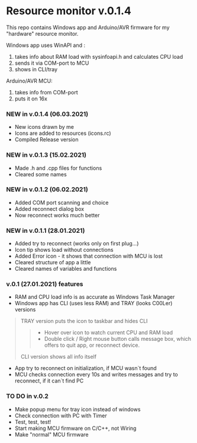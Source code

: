 # Resource monitor v.0.1.4
This repo contains Windows app and Arduino/AVR firmware for my "hardware" resource monitor.

Windows app uses WinAPI and : 
1. takes info about RAM load with sysinfoapi.h and calculates CPU load
2. sends it via COM-port to MCU
3. shows in CLI/tray

Arduino/AVR MCU:
1. takes info from COM-port
2. puts it on 16x

### NEW in v.0.1.4 (06.03.2021)
* New icons drawn by me
* Icons are added to resources (icons.rc)
* Compiled Release version

### NEW in v.0.1.3 (15.02.2021)
* Made .h and .cpp files for functions
* Cleared some names

### NEW in v.0.1.2 (06.02.2021)
* Added COM port scanning and choice
* Added reconnect dialog box
* Now reconnect works much better

### NEW in v.0.1.1 (28.01.2021)
* Added try to reconnect (works only on first plug...)
* Icon tip shows load without connections
* Added Error icon - it shows that connection with MCU is lost
* Cleared structure of app a little
* Cleared names of variables and functions

### v.0.1 (27.01.2021) features
* RAM and CPU load info is as accurate as Windows Task Manager
* Windows app has CLI (uses less RAM) and TRAY (looks C00Ler) versions  
> TRAY version puts the icon to taskbar and hides CLI
>> - Hover over icon to watch current CPU and RAM load
>> - Double click / Right mouse button calls message box, which offers to quit app, or reconnect device.  
>
> CLI version shows all info itself
* App try to reconnect on initialization, if MCU wasn`t found
* MCU checks connection every 10s and writes messages and try to reconnect, if it can`t find PC

### TO DO in v.0.2
* Make popup menu for tray icon instead of windows
* Check connection with PC with Timer
* Test, test, test!
* Start making MCU firmware on C/C++, not Wiring
* Make "normal" MCU firmware